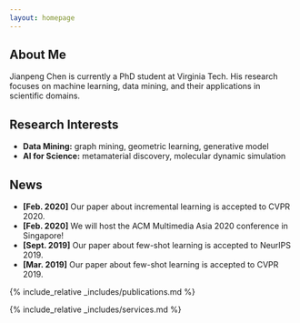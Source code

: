```yaml
---
layout: homepage
---
```


## About Me

Jianpeng Chen is currently a PhD student at Virginia Tech. His research focuses on machine learning, data mining, and their applications in scientific domains.


## Research Interests

- **Data Mining:** graph mining, geometric learning, generative model
- **AI for Science:** metamaterial discovery, molecular dynamic simulation

## News

- **[Feb. 2020]** Our paper about incremental learning is accepted to CVPR 2020.
- **[Feb. 2020]** We will host the ACM Multimedia Asia 2020 conference in Singapore!
- **[Sept. 2019]** Our paper about few-shot learning is accepted to NeurIPS 2019.
- **[Mar. 2019]** Our paper about few-shot learning is accepted to CVPR 2019.

{% include_relative _includes/publications.md %}

{% include_relative _includes/services.md %}
